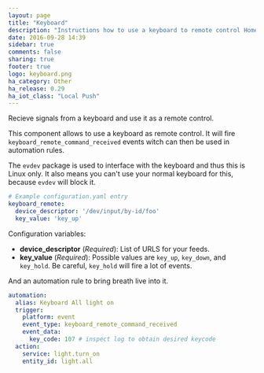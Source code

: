 ```yaml
---
layout: page
title: "Keyboard"
description: "Instructions how to use a keyboard to remote control Home Assistant."
date: 2016-09-28 14:39
sidebar: true
comments: false
sharing: true
footer: true
logo: keyboard.png
ha_category: Other
ha_release: 0.29
ha_iot_class: "Local Push"
---
```


Recieve signals from a keyboard and use it as a remote control.

This component allows to use a keyboard as remote control. It will fire `keyboard_remote_command_received` events witch can then be used
in automation rules. 

The `evdev` package is used to interface with the keyboard and thus this is Linux only. It also means you can't use your normal keyboard for this,
because `evdev` will block it.


```yaml
# Example configuration.yaml entry
keyboard_remote:
  device_descriptor: '/dev/input/by-id/foo'
  key_value: 'key_up'
```

Configuration variables:

- **device_descriptor** (*Required*): List of URLS for your feeds.
- **key_value** (*Required*): Possible values are `key_up`, `key_down`, and `key_hold`. Be careful, `key_hold` will fire a lot of events.

And an automation rule to bring breath live into it.

```yaml
automation:
  alias: Keyboard All light on
  trigger:
    platform: event
    event_type: keyboard_remote_command_received
    event_data:
      key_code: 107 # inspect log to obtain desired keycode
  action:
    service: light.turn_on
    entity_id: light.all
```
